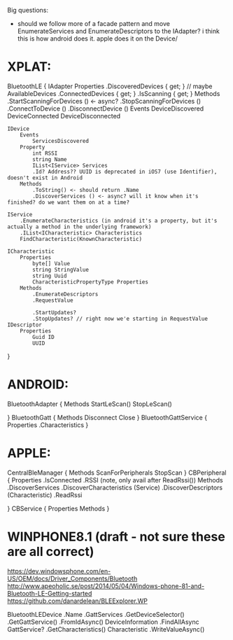 Big questions:
*	should we follow more of a facade pattern and move EnumerateServices and EnumerateDescriptors to the
	IAdapter? i think this is how android does it. apple does it on the Device/

XPLAT:
======
BluetoothLE {
	IAdapter
		Properties
			.DiscoveredDevices { get; } // maybe AvailableDevices
			.ConnectedDevices { get; }
			.IsScanning { get; }
		Methods
			.StartScanningForDevices () <- async?
			.StopScanningForDevices ()
			.ConnectToDevice ()
			.DisconnectDevice ()
		Events
			DeviceDiscovered
			DeviceConnected
			DeviceDisconnected

	IDevice
		Events
			ServicesDiscovered
		Property
			int RSSI
			string Name
			IList<IService> Services
			.Id? Address?? UUID is deprecated in iOS7 (use Identifier), doesn't exist in Android
		Methods
			.ToString() <- should return .Name
			.DiscoverServices () <- async? will it know when it's finished? do we want them on at a time?

	IService
		.EnumerateCharacteristics (in android it's a property, but it's actually a method in the underlying framework)
		.IList<ICharacteristic> Characteristics
		FindCharacteristic(KnownCharacteristic)

	ICharacteristic
		Properties
			byte[] Value
			string StringValue
			string Uuid
			CharacteristicPropertyType Properties
		Methods
			.EnumerateDescriptors
			.RequestValue

			.StartUpdates?
			.StopUpdates? // right now we'e starting in RequestValue
	IDescriptor
		Properties
			Guid ID
			UUID
}

ANDROID:
=======
BluetoothAdapter {
	Methods
		StartLeScan()
		StopLeScan()

}
BluetoothGatt {
	Methods
		Disconnect
		Close
}
BluetoothGattService {
	Properties
		.Characteristics
}

APPLE:
======
CentralBleManager {
	Methods
		ScanForPeripherals
		StopScan
}
CBPeripheral
{
	Properties
		.IsConnected
		.RSSI (note, only avail after ReadRssi())
	Methods
		.DiscoverServices
		.DiscoverCharacteristics (Service)
		.DiscoverDescriptors (Characteristic)
		.ReadRssi

}
CBService
{
	Properties
	Methods
}

WINPHONE8.1 (draft - not sure these are all correct)
===========
https://dev.windowsphone.com/en-US/OEM/docs/Driver_Components/Bluetooth
http://www.apeoholic.se/post/2014/05/04/Windows-phone-81-and-Bluetooth-LE-Getting-started
https://github.com/danardelean/BLEExplorer.WP

BluetoothLEDevice
	.Name
	.GattServices
	.GetDeviceSelector()
	.GetGattService()
	.FromIdAsync()
DeviceInformation
	.FindAllAsync
GattService?
	.GetCharacteristics()
Characteristic
	.WriteValueAsync()